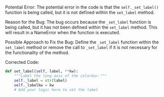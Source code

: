 Potential Error:
The potential error in the code is that the `self._set_label()` function is being called, but it is not defined within the `set_label` method.

Reason for the Bug:
The bug occurs because the `_set_label` function is being called, but it has not been defined within the `set_label` method. This will result in a NameError when the function is executed.

Possible Approach to Fix the Bug:
Define the `_set_label` function within the `set_label` method or remove the call to `_set_label` if it is not necessary for the functionality of the method.

Corrected Code:
```python
def set_label(self, label, **kw):
    """Label the long axis of the colorbar."""
    self._label = str(label)
    self._labelkw = kw
    # Add your logic here to set the label
```